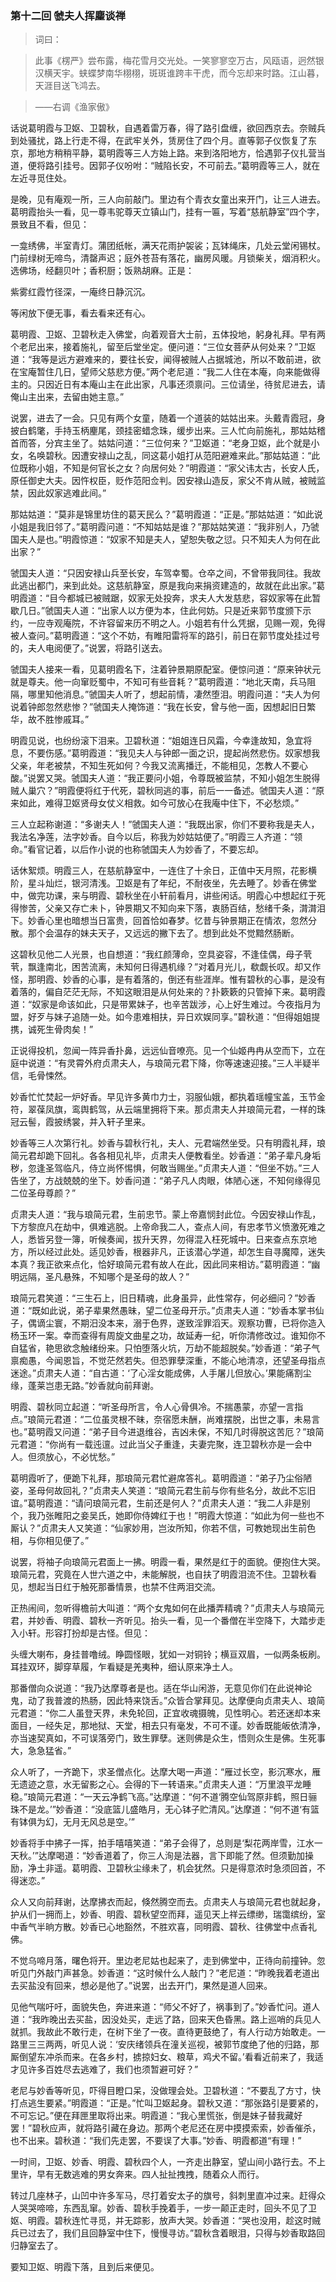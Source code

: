 <script type="text/javascript">
    var head = document.getElementsByTagName('head')[0];
    cssURL = '/public/article_1.css';
    linkTag = document.createElement('link');
    linkTag.href = cssURL;
    linkTag.setAttribute('type','text/css');
    linkTag.setAttribute('rel','stylesheet');
    head.appendChild(linkTag);
</script>
### 第十二回 虢夫人挥麈谈禅

> 词曰：

> 此事《楞严》尝布露，梅花雪月交光处。一笑寥寥空万古，风瓯语，迥然银汉横天宇。蛱蝶梦南华栩栩，斑斑谁跨丰干虎，而今忘却来时路。江山暮，天涯目送飞鸿去。

> ——右调《渔家傲》

话说葛明霞与卫妪、卫碧秋，自遇着雷万春，得了路引盘缠，欲回西京去。奈贼兵到处骚扰，路上行走不得，在武牢关外，赁房住了四个月。直等郭子仪恢复了东京，那地方稍稍平静，葛明霞等三人方始上路。来到洛阳地方，恰遇郭子仪扎营当道，便将路引挂号。因郭子仪吩咐：“贼陷长安，不可前去。”葛明霞等三人，就在左近寻觅住处。

是晚，见有庵观一所，三人向前敲门。里边有个青衣女童出来开门，让三人进去。葛明霞抬头一看，见一尊韦驼尊天立镇山门，挂有一匾，写着“慈航静室”四个字，景致且不看，但见：

一龛绣佛，半室青灯。蒲团纸帐，满天花雨护袈裟；瓦钵绳床，几处云堂闲锡杖。门前绿树无啼鸟，清罄声迟；庭外苍苔有落花，幽房风暖。月锁柴关，烟消积火。选佛场，经翻贝叶；香积厨；饭熟胡麻。正是：

紫雾红霞竹径深，一庵终日静沉沉。

等闲放下便无事，看去看来还有心。

葛明霞、卫妪、卫碧秋走入佛堂，向着观音大士前，五体投地，躬身礼拜。早有两个老尼出来，接着施礼，留至后堂坐定。便问道：“三位女菩萨从何处来？”卫妪道：“我等是远方避难来的，要往长安，闻得被贼人占据城池，所以不敢前进，欲在宝庵暂住几日，望师父慈悲方便。”两个老尼道：“我二人住在本庵，向来能做得主的。只因近日有本庵山主在此出家，凡事还须禀问。三位请坐，待贫尼进去，请俺山主出来，去留由她主意。”

说罢，进去了一会。只见有两个女童，随着一个道装的姑姑出来。头戴青霞冠，身披白鹤氅，手持玉柄麈尾，颈挂密蜡念珠，缓步出来。三人忙向前施礼，那姑姑稽首而答，分宾主坐了。姑姑问道：“三位何来？”卫妪道：“老身卫妪，此个就是小女，名唤碧秋。因遭安禄山之乱，同这葛小姐打从范阳避难来此。”那姑姑道：“此位既称小姐，不知是何官长之女？向居何处？”明霞道：“家父讳太古，长安人氏，原任御史大夫。因忤权臣，贬作范阳佥判。因安禄山造反，家父不肯从贼，被贼监禁，因此奴家逃难此间。”

那姑姑道：“莫非是锦里坊住的葛天民么？”葛明霞道：“正是。”那姑姑道：“如此说小姐是我旧邻了。”葛明霞问道：“不知姑姑是谁？”那姑姑笑道：“我非别人，乃虢国夫人是也。”明霞惊道：“奴家不知是夫人，望恕失敬之愆。只不知夫人为何在此出家？”

虢国夫人道：“只因安禄山兵至长安，车驾幸蜀。仓卒之间，不曾带我同往。我故此逃出都门，来到此处。这慈航静室，原是我向来捐资建造的，故就在此出家。”葛明霞道：“目今都城已被贼踞，奴家无处投奔，求夫人大发慈悲，容奴家等在此暂歇几日。”虢国夫人道：“出家人以方便为本，住此何妨。只是近来郭节度颁下示约，一应寺观庵院，不许容留来历不明之人。小姐若有什么凭据，见赐一观，免得被人查问。”葛明霞道：“这个不妨，有睢阳雷将军的路引，前日在郭节度处挂过号的，夫人电阅便了。”说罢，将路引送去。

虢国夫人接来一看，见葛明霞名下，注着钟景期原配室。便惊问道：“原来钟状元就是尊夫。他一向窜贬蜀中，不知可有些音耗？”葛明霞道：“地北天南，兵马阻隔，哪里知他消息。”虢国夫人听了，想起前情，凄然堕泪。明霞问道：“夫人为何说着钟郎忽然悲惨？”虢国夫人掩饰道：“我在长安，曾与他一面，因想起旧日繁华，故不胜惨戚耳。”

明霞见说，也纷纷滚下泪来。卫碧秋道：“姐姐连日风霜，今幸逢故知，急宜将息，不要伤感。”葛明霞道：“我见夫人与钟郎一面之识，提起尚然悲伤。奴家想我父亲，年老被禁，不知生死如何？今我又流离播迁，不能相见，怎教人不要心酸。”说罢又哭。虢国夫人道：“我正要问小姐，令尊既被监禁，不知小姐怎生脱得贼人巢穴？”明霞便将红于代死，碧秋同逃的事，前后一一备述。虢国夫人道：“原来如此，难得卫妪贤母女仗义相救。如今可放心在我庵中住下，不必愁烦。”

三人立起称谢道：“多谢夫人！”虢国夫人道：“我既出家，你们不要称我是夫人，我法名净莲，法字妙香。自今以后，称我为妙姑姑便了。”明霞三人齐道：“领命。”看官记着，以后作小说的也称虢国夫人为妙香了，不要忘却。

话休絮烦。明霞三人，在慈航静室中，一连住了十余日，正值中天月照，花影横阶，星斗灿烂，银河清浅。卫妪是有了年纪，不耐夜坐，先去睡了。妙香在佛堂中，做完功课，来与明霞、碧秋坐在小轩前看月，讲些闲话。明霞心中想起红于死得惨苦，父亲又存亡未卜，钟景期又不知向来下落，衷肠百结，愁绪千条，潸潸泪下。妙香心里也暗想当日富贵，回首恰如春梦。忆昔与钟景期正在情浓，忽然分散。那个会温存的妹夫天子，又远远的撇下去了。想到此处不觉黯然肠断。

这碧秋见他二人光景，也自想道：“我红颜薄命，空具姿容，不逢佳偶，母子茕茕，飘逢南北，困苦流离，未知何日得遇机缘？”对着月光儿，欷觑长叹。却又作怪，那明霞、妙香的心事，是有着落的，倒还有些涯岸。惟有碧秋的心事，是没有着落的，偏自茫茫无际，不知这眼泪是从何处来的？扑簌簌的只管掉下来。葛明霞道：“奴家是命该如此，只是带累妹子，也辛苦跋涉，心上好生难过。今夜指月为盟，好歹与妹子追随一处。如今患难相扶，异日欢娱同享。”碧秋道：“但得姐姐提携，诚死生骨肉矣！”

正说得投机，忽闻一阵异香扑鼻，远远仙音嘹亮。见一个仙姬冉冉从空而下，立在庭中说道：“有灵霄外府贞肃夫人，与琅简元君下降，你等速速迎接。”三人半疑半信，毛骨悚然。

妙香忙忙焚起一炉好香。早见许多黄巾力士，羽服仙娥，都执着瑶幢宝盖，玉节金符，翠葆凤旗，鸾舆鹤驾，从云端里拥将下来。那贞肃夫人并琅简元君，一样的珠冠云髻，霞披绣裳，并入轩子里来。

妙香等三人次第行礼。妙香与碧秋行礼，夫人、元君端然坐受。只有明霞礼拜，琅简元君却跪下回礼。各各相见礼毕，贞肃夫人便教看坐。妙香道：“弟子辈凡身垢秽，忽逢圣驾临凡，侍立尚怀惕惧，何敢当赐坐。”贞肃夫人道：“但坐不妨。”三人告坐了，方战兢兢的坐下。妙香问道：“弟子凡人肉眼，体陋心迷，不知何缘得见二位圣母尊颜？”

贞肃夫人道：“我与琅简元君，生前忠节。蒙上帝嘉悯封此位。今因安禄山作乱，下方黎庶凡在劫中，俱难逃脱。上帝命我二人，查点人间，有忠孝节义愤激死难之人，悉皆另登一簿，听候奏闻，拔升天界，勿得混入枉死城中。日来查点东京地方，所以经过此处。适见妙香，根器非凡，正该潜心学道，却怎生自寻魔障，迷失本真？我正欲来点化，恰好琅简元君有故人在此，因此同来相访。”葛明霞道：“幽明远隔，圣凡悬殊，不知哪个是圣母的故人？”

琅简元君笑道：“三生石上，旧日精魂，此身虽异，此性常存，何必细问？”妙香道：“既如此说，弟子辈果然愚昧，望二位圣母开示。”贞肃夫人道：“妙香本掌书仙子，偶谪尘寰，不期汨没本来，溺于色界，遂致淫罪滔天。观察功曹，已将你造入杨玉环一案。幸而查得有周旋文曲星之功，故延寿一纪，听你清修改过。谁知你不自猛省，艳思欲念触绪纷来。只怕堕落火坑，万劫不能超脱矣。”妙香道：“弟子气禀痴愚，今闻恩旨，不觉茫然若失。但恐罪孽深重，不能心地清凉，还望圣母指点迷途。”贞肃夫人道：“自古道：‘了心淫女能成佛，人手屠儿但放心。’果能痛割尘缘，蓬莱岂患无路。”妙香就向前拜谢。

明霞、碧秋同立起道：“听圣母所言，令人心骨俱冷。不揣愚蒙，亦望一言指点。”琅简元君道：“二位虽灵根不昧，奈宿愿未酬，尚难摆脱，出世之事，未易言也。”葛明霞又问道：“弟子目今进退维谷，吉凶未保，不知几时得脱这苦厄？”琅简元君道：“你尚有一载迍邅。过此当父子重逢，夫妻完聚，连卫碧秋亦是一会中人。但须放心，不必忧愁。”

葛明霞听了，便跪下礼拜，那琅简元君忙避席答礼。葛明霞道：“弟子乃尘俗陋姿，圣母何故回礼？”贞肃夫人笑道：“琅简元君生前与你有些名分，故此不忘旧谊。”葛明霞道：“请问琅简元君，生前还是何人？”贞肃夫人道：“我二人非是别个，我乃张睢阳之妾吴氏，她即你侍婢红于也！”明霞大惊道：“如此为何一些也不厮认？”贞肃夫人又笑道：“仙家妙用，岂汝所知，你若不信，可教她现出生前色相，与你相见便了。”

说罢，将袖子向琅简元君面上一拂。明霞一看，果然是红于的面貌。便抱住大哭。琅简元君，究竟在人世六道之中，未能解脱，也自扶了明霞泪流不住。卫碧秋看见，想起当日红于触死那番情景，也禁不住两泪交流。

正热闹间，忽听得檐前大叫道：“两个女鬼如何在此播弄精魂？”贞肃夫人与琅简元君，并妙香、明霞、碧秋一齐听见。抬头一看，见一个番僧在半空降下，大踏步走入小轩。形容打扮却是古怪。但见：

头缠大喇布，身挂普噜绒。睁圆怪眼，犹如一对铜铃；横亘双眉，一似两条板刷。耳挂双环，脚穿草履，乍看疑是羌夷种，细认原来净土人。

那番僧向众说道：“我乃达摩尊者是也。适在华山闲游，无意见你们在此说神论鬼，动了我普渡的热肠，因此特来饶舌。”众皆合掌拜见。达摩便向贞肃夫人、琅简元君道：“你二人虽登天界，未免轮回，正宜收魂摄魄，见性明心。若还迷却本来面目，一经失足，那地狱、天堂，相去只有毫发，不可不谨。妙香既能皈依清净，亦当速契真如，不可误落旁门，致生罪孽。迷则佛是众生，悟则众生是佛。生死事大，急急猛省。”

众人听了，一齐跪下，求圣僧点化。达摩大喝一声道：“雁过长空，影沉寒水，雁无遗迹之意，水无留影之心。会得的下一转语来。”贞肃夫人道：“万里浪平龙睡稳。”琅简元君道：“一天云净鹤飞高。”达摩道：“何不道‘腾空仙驾原非鹤，照日骊珠不是龙。’”妙香道：“没底篮儿盛皓月，无心钵子贮清风。”达摩道：“何不道‘有篮有钵俱为幻，无月无风总是空。’”

妙香将手中拂子一挥，拍手嘻嘻笑道：“弟子会得了，总则是‘梨花两岸雪，江水一天秋。’”达摩喝道：“妙香道着了，你三人洵是法器，言下即能了然。但须勤加操励，净土非遥。葛明霞、卫碧秋尘缘未了，机会犹然。只是得意浓时急须回首，不得迷恋。”

众人又向前拜谢，达摩拂衣而起，倏然腾空而去。贞肃夫人与琅简元君也就起身，护从们一拥而上，妙香、明霞、碧秋望空而拜，遥见天上祥云缥缈，瑞霭缤纷，室中香气半晌方散。妙香已心地豁然，不胜欢喜，同明霞、碧秋、往佛堂中点香礼佛。

不觉乌啼月落，曙色将开。里边老尼姑也起来了，走到佛堂中，正待向前撞钟。忽听见门外敲门声甚急。妙香道：“这时候什么人敲门？”老尼道：“昨晚我着老道出去买盐没有回来，想必是他了。”说罢，出去开门，果然是道人回来。

见他气喘吁吁，面貌失色，奔进来道：“师父不好了，祸事到了。”妙香忙问。道人道：“我昨晚出去买盐，因没处买，走远了路，回来天色昏黑。路上巡哨的兵见人就抓。我故此不敢行走，在树下坐了一夜。直待更鼓绝了，有人行动方始敢走。一路里三三两两，听见人说：‘安庆绪领兵在潼关巡视，被郭节度绝了他的归路，那厮倒望东冲杀而来。在各乡村，掳掠妇女、粮草，鸡犬不留。’看看近前来了，我适才见许多百姓尽去逃难了，我们也须暂避可好？”

老尼与妙香等听见，吓得目瞪口呆，没做理会处。卫碧秋道：“不要乱了方寸，快打点逃生要紧。”明霞道：“正是。”忙叫卫妪起身。碧秋又道：“那张路引是要紧的，不可忘记。”便在拜匣里取将出来。明霞道：“我心里慌张，倒是妹子替我藏好罢！”碧秋应声，就将路引藏在身边。那两个老尼还在房中摸摸索索，妙香催杀，也不出来。碧秋道：“我们先走罢，不要误了大事。”妙香、明霞都道“有理！”

一时间，卫妪、妙香、明霞、碧秋四个人，一齐走出静室，望山间小路行去。不上里许，早有无数逃难的男女奔来。四人扯扯拽拽，随着众人而行。

转过几座林子，山凹中许多军马，尽打着安太子的旗号，斜刺里直冲过来。赶得众人哭哭啼啼，东西乱窜。妙香、碧秋手挽着手，一步一颠正走时，回头不见了卫妪、明霞。碧秋连忙寻觅，并无踪影，放声大哭。妙香道：“哭也没用，趁这时贼兵已过去了，我们且回静室中住下，慢慢寻访。”碧秋含着眼泪，只得与妙香取路回归静室去了。

要知卫妪、明霞下落，且到后来便见。